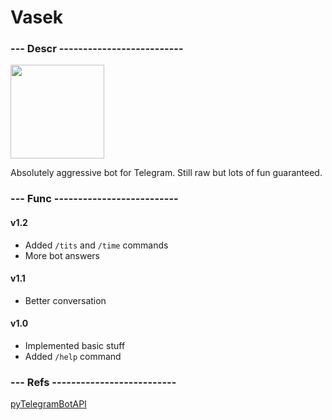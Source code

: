 # Vasek

### --- Descr --------------------------

<p>
  <img src="https://github.com/5aboteur/Third-Reich-Secrets/blob/master/Vasek/vasek.png" width="150"/>
</p>

Absolutely aggressive bot for Telegram. Still raw but lots of fun guaranteed.

### --- Func --------------------------

#### v1.2

* Added `/tits` and `/time` commands
* More bot answers

#### v1.1

* Better conversation

#### v1.0

* Implemented basic stuff
* Added `/help` command

### --- Refs --------------------------

[pyTelegramBotAPI](https://github.com/eternnoir/pyTelegramBotAPI)
